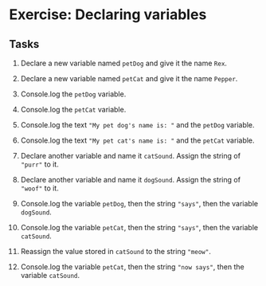# Exercise: Declaring variables

## Tasks

1. Declare a new variable named `petDog` and give it the name `Rex`.

2. Declare a new variable named `petCat` and give it the name `Pepper`.

3. Console.log the `petDog` variable.

4. Console.log the `petCat` variable.

5. Console.log the text `"My pet dog's name is: "` and the `petDog` variable.

6. Console.log the text `"My pet cat's name is: "` and the `petCat` variable.

7. Declare another variable and name it `catSound`. Assign the string of `"purr"` to it.

8. Declare another variable and name it `dogSound`. Assign the string of `"woof"` to it.

9. Console.log the variable `petDog`, then the string `"says"`, then the variable `dogSound`.

10. Console.log the variable `petCat`, then the string `"says"`, then the variable `catSound`.

11. Reassign the value stored in `catSound` to the string `"meow"`.

12. Console.log the variable `petCat`, then the string `"now says"`, then the variable `catSound`.
